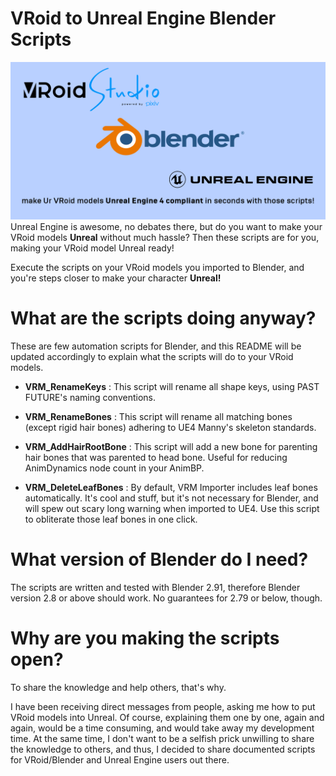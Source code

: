 # VRoid to Unreal Engine Blender Scripts
![alt text](ReadmeResources/repologo.png)
 Unreal Engine is awesome, no debates there, but do you want to make your VRoid models **Unreal** without much hassle?
 Then these scripts are for you, making your VRoid model Unreal ready!

 Execute the scripts on your VRoid models you imported to Blender, and you're steps closer to make your character **Unreal!**

# What are the scripts doing anyway?
 These are few automation scripts for Blender, and this README will be updated accordingly to explain what the scripts will do to your VRoid models.

 * **VRM_RenameKeys** : This script will rename all shape keys, using PAST FUTURE's naming conventions.

 * **VRM_RenameBones** : This script will rename all matching bones (except rigid hair bones) adhering to UE4 Manny's skeleton standards.

 * **VRM_AddHairRootBone** : This script will add a new bone for parenting hair bones that was parented to head bone.
   Useful for reducing AnimDynamics node count in your AnimBP.

 * **VRM_DeleteLeafBones** : By default, VRM Importer includes leaf bones automatically.
   It's cool and stuff, but it's not necessary for Blender, and will spew out scary long warning when imported to UE4.
   Use this script to obliterate those leaf bones in one click.

# What version of Blender do I need?
 The scripts are written and tested with Blender 2.91, therefore Blender version 2.8 or above
 should work. No guarantees for 2.79 or below, though.

# Why are you making the scripts open?
 To share the knowledge and help others, that's why.

 I have been receiving direct messages from people, asking me how to put VRoid models into Unreal. Of course, explaining them
 one by one, again and again, would be a time consuming, and would take away my development time. At the same time, I don't
 want to be a selfish prick unwilling to share the knowledge to others, and thus, I decided to share documented scripts for
 VRoid/Blender and Unreal Engine users out there.
